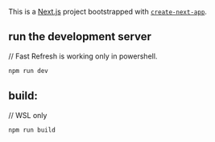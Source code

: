 This is a [Next.js](https://nextjs.org/) project bootstrapped with [`create-next-app`](https://github.com/vercel/next.js/tree/canary/packages/create-next-app).

## run the development server

// Fast Refresh is working only in powershell.

```bash
npm run dev
```

## build:

// WSL only

```bash
npm run build
```
